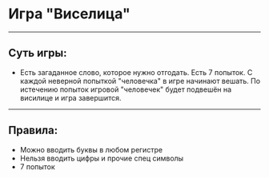 # Игра "Виселица"
***
## Суть игры:
* Есть загаданное слово, которое нужно отгодать. Есть 7 попыток. С каждой неверной попыткой "человечка" в игре начинают вешать. По истечению попыток игровой "человечек" будет подвешён на висилице и игра завершится.
***
## Правила:
* Можно вводить буквы в любом регистре
* Нельзя вводить цифры и прочие спец символы
* 7 попыток 
